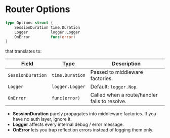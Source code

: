 # Router Options

```go
type Options struct {
    SessionDuration time.Duration 
    Logger          logger.Logger 
    OnError         func(error)  
}
```

that translates to:

| Field             | Type               | Description                                   |
|-------------------|--------------------|-----------------------------------------------|
| `SessionDuration` | `time.Duration`    | Passed to middleware factories.               |
| `Logger`          | `logger.Logger`    | Default: `logger.Nop`.                        |
| `OnError`         | `func(error)`      | Called when a route/handler fails to resolve. |

* **SessionDuration** purely propagates into middleware factories.
  If you have no auth layer, ignore it.
* **Logger** affects every internal debug / error message.
* **OnError** lets you trap reflection errors instead of logging them only.


